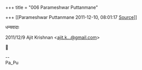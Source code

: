 +++
title = "006 Parameshwar Puttanmane"

+++
[[Parameshwar Puttanmane	2011-12-10, 08:01:17 [Source](https://groups.google.com/g/bvparishat/c/Wc1A6pGj45g)]]



धन्यवादाः

  
  

2011/12/9 Ajit Krishnan \<[ajit.k...@gmail.com]()\>



  
  

  

--  
Pa_Pu  

